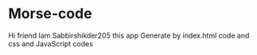 # Morse-code
 Hi friend Iam Sabbirshikder205
 this app Generate by index.html code and css and JavaScript codes
